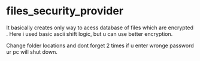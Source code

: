 # files_security_provider
It basically creates only way to acess database of files which are encrypted . Here i used basic ascii shift logic, but u can use better encryption.

Change folder locations and dont forget 2 times if u enter wronge password ur pc will shut down.
